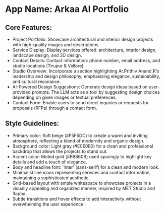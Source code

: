 # **App Name**: Arkaa AI Portfolio

## Core Features:

- Project Portfolio: Showcase architectural and interior design projects with high-quality images and descriptions.
- Service Display: Display services offered: architecture, interior design, landscape design, and 3D design.
- Contact Details: Contact information: phone number, email address, and studio locations (Tirupur & Vellore).
- Studio Overview: Incorporate a section highlighting Ar.Prithiv Anand.R's leadership and design philosophy, emphasizing elegance, sustainability, and cultural resonance.
- AI-Powered Design Suggestions: Generate design ideas based on user-provided prompts. The LLM acts as a tool by suggesting design choices depending on given images or textual preferences.
- Contact Form: Enable users to send direct inquiries or requests for proposals (RFPs) through a contact form.

## Style Guidelines:

- Primary color: Soft beige (#F5F5DC) to create a warm and inviting atmosphere, reflecting a blend of modernity and organic design.
- Background color: Light gray (#E0E0E0) for a clean and professional backdrop that allows the projects to stand out.
- Accent color: Muted gold (#B8860B) used sparingly to highlight key details and add a touch of elegance.
- Body and headline font: 'Inter' (sans-serif) for a clean and modern look.
- Minimalist line icons representing services and contact information, maintaining a sophisticated aesthetic.
- Grid-based layout with ample whitespace to showcase projects in a visually appealing and organized manner, inspired by MET Studio and Rapha.
- Subtle transitions and hover effects to add interactivity without overwhelming the user experience.